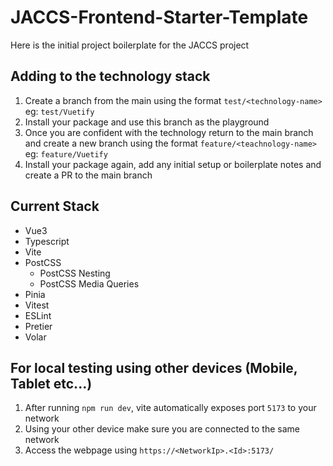 # JACCS-Frontend-Starter-Template
Here is the initial project boilerplate for the JACCS project

## Adding to the technology stack
1. Create a branch from the main using the format `test/<technology-name>` eg: `test/Vuetify`
2. Install your package and use this branch as the playground
3. Once you are confident with the technology return to the main branch and create a new branch using the format `feature/<teachnology-name>` eg: `feature/Vuetify`
4. Install your package again, add any initial setup or boilerplate notes and create a PR to the main branch

## Current Stack
- Vue3
- Typescript
- Vite
- PostCSS
	- PostCSS Nesting
	- PostCSS Media Queries
- Pinia
- Vitest
- ESLint
- Pretier
- Volar

## For local testing using other devices (Mobile, Tablet etc...)
1. After running `npm run dev`, vite automatically exposes port `5173` to your network
2. Using your other device make sure you are connected to the same network
3. Access the webpage using `https://<NetworkIp>.<Id>:5173/`
